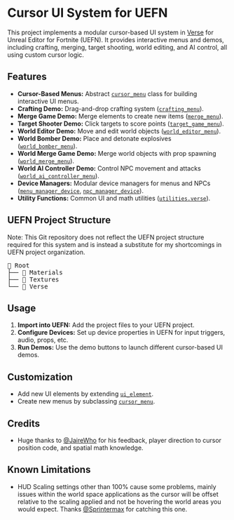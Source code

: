 # Cursor UI System for UEFN

This project implements a modular cursor-based UI system in [Verse](https://dev.epicgames.com/documentation/en-us/uefn/verse/) for Unreal Editor for Fortnite (UEFN). It provides interactive menus and demos, including crafting, merging, target shooting, world editing, and AI control, all using custom cursor logic.

## Features

- **Cursor-Based Menus:** Abstract [`cursor_menu`](Source/Classes/cursor_menu.verse) class for building interactive UI menus.
- **Crafting Demo:** Drag-and-drop crafting system ([`crafting_menu`](Source/Classes/Demos/crafting_demo.verse)).
- **Merge Game Demo:** Merge elements to create new items ([`merge_menu`](Source/Classes/Demos/merge_game_demo.verse)).
- **Target Shooter Demo:** Click targets to score points ([`target_game_menu`](Source/Classes/Demos/target_game_demo.verse)).
- **World Editor Demo:** Move and edit world objects ([`world_editor_menu`](Source/Classes/Demos/world_editor_demo.verse)).
- **World Bomber Demo:** Place and detonate explosives ([`world_bomber_menu`](Source/Classes/Demos/world_bomber_demo.verse)).
- **World Merge Game Demo:** Merge world objects with prop spawning ([`world_merge_menu`](Source/Classes/Demos/world_merge_game_demo.verse)).
- **World AI Controller Demo:** Control NPC movement and attacks ([`world_ai_controller_menu`](Source/Classes/Demos/world_ai_controller_demo.verse)).
- **Device Managers:** Modular device managers for menus and NPCs ([`menu_manager_device`](Source/Devices/menu_manager_device.verse), [`npc_manager_device`](Source/Devices/npc_manager_device.verse)).
- **Utility Functions:** Common UI and math utilities ([`utilities.verse`](Source/utilities.verse)).

## UEFN Project Structure

Note: This Git repository does not reflect the UEFN project structure required for this system and is instead a substitute for my shortcomings in UEFN project organization.

<pre>
📁 Root
├── 📁 Materials
├── 📁 Textures
└── 📁 Verse
</pre>

## Usage

1. **Import into UEFN:** Add the project files to your UEFN project.
2. **Configure Devices:** Set up device properties in UEFN for input triggers, audio, props, etc.
3. **Run Demos:** Use the demo buttons to launch different cursor-based UI demos.

## Customization

- Add new UI elements by extending [`ui_element`](Source/Classes/ui_elements.verse).
- Create new menus by subclassing [`cursor_menu`](Source/Classes/cursor_menu.verse).

## Credits

- Huge thanks to [@JaireWho](https://x.com/JaireWho) for his feedback, player direction to cursor position code, and spatial math knowledge.

## Known Limitations

- HUD Scaling settings other than 100% cause some problems, mainly issues within the world space applications as the cursor will be offset relative to the scaling applied and not be hovering the world areas you would expect. Thanks [@Sprintermax](https://x.com/Sprintermax) for catching this one.
